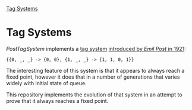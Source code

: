 [Tag Systems](#tag-systems)

# Tag Systems

*PostTagSystem* implements a [tag system](https://www.wolframscience.com/nks/p93--tag-systems/)
[introduced by *Emil Post* in 1921](https://www.wolframscience.com/nks/notes-3-7--history-of-tag-systems/):

```wl
{{0, _, _} -> {0, 0}, {1, _, _} -> {1, 1, 0, 1}}
```

The interesting feature of this system is that it appears to always reach a fixed point, however it does that in a
number of generations that varies widely with initial state of queue.

This repository implements the evolution of that system in an attempt to prove that it always reaches a fixed point.
